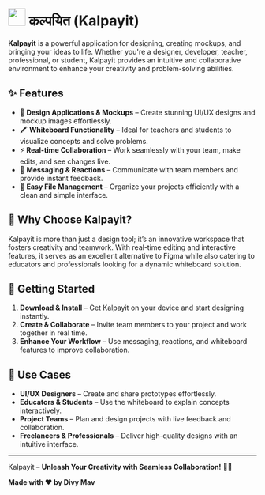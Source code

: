 # <img src="https://github.com/divy-arun-mav/Kalpayit/blob/master/app/favicon.ico" width="35" height="35"> कल्पयित (Kalpayit)

**Kalpayit** is a powerful application for designing, creating mockups, and bringing your ideas to life. Whether you're a designer, developer, teacher, professional, or student, Kalpayit provides an intuitive and collaborative environment to enhance your creativity and problem-solving abilities.

## ✨ Features

- 🎨 **Design Applications & Mockups** – Create stunning UI/UX designs and mockup images effortlessly.
- 🖍️ **Whiteboard Functionality** – Ideal for teachers and students to visualize concepts and solve problems.
- ⚡ **Real-time Collaboration** – Work seamlessly with your team, make edits, and see changes live.
- 💬 **Messaging & Reactions** – Communicate with team members and provide instant feedback.
- 📂 **Easy File Management** – Organize your projects efficiently with a clean and simple interface.

## 🚀 Why Choose Kalpayit?

Kalpayit is more than just a design tool; it’s an innovative workspace that fosters creativity and teamwork. With real-time editing and interactive features, it serves as an excellent alternative to Figma while also catering to educators and professionals looking for a dynamic whiteboard solution.

## 🔧 Getting Started

1. **Download & Install** – Get Kalpayit on your device and start designing instantly.
2. **Create & Collaborate** – Invite team members to your project and work together in real time.
3. **Enhance Your Workflow** – Use messaging, reactions, and whiteboard features to improve collaboration.

## 📌 Use Cases

- **UI/UX Designers** – Create and share prototypes effortlessly.
- **Educators & Students** – Use the whiteboard to explain concepts interactively.
- **Project Teams** – Plan and design projects with live feedback and collaboration.
- **Freelancers & Professionals** – Deliver high-quality designs with an intuitive interface.

---

Kalpayit – **Unleash Your Creativity with Seamless Collaboration!** 🎨🚀

**Made with ❤️ by Divy Mav**
